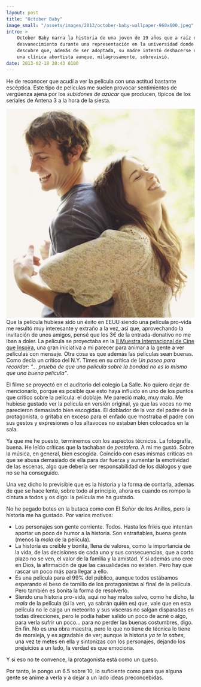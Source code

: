 ```yaml
---
layout: post
title: "October Baby"
image_small: "/assets/images/2013/october-baby-wallpaper-960x600.jpeg"
intro: >
    October Baby narra la historia de una joven de 19 años que a raíz de un
    desvanecimiento durante una representación en la universidad donde estudia,
    descubre que, además de ser adoptada, su madre intentó deshacerse de ella en
    una clínica abortista aunque, milagrosamente, sobrevivió.
date: 2013-02-18 20:43 0100
---
```

He de reconocer que acudí a ver la película con una actitud bastante escéptica. Este tipo de películas me suelen provocar sentimientos de vergüenza ajena por los _subidones de azúcar_ que producen, típicos de los seriales de Antena 3 a la hora de la siesta.

[![October-Baby-Back-Hug-926x1024](/assets/images/2013/October-Baby-Back-Hug-926x1024.jpeg)](/assets/images/2013/October-Baby-Back-Hug-926x1024.jpeg)Que la película hubiese sido un éxito en EEUU siendo una película pro-vida me resultó muy interesante y extraño a la vez, así que, aprovechando la invitación de unos amigos, pensé que los 3€ de la entrada-donativo no me iban a doler. La película se proyectaba en la [II Muestra Internacional de Cine que Inspira](http://www.demadridhastaelcielo.com/), una gran iniciativa a mi parecer para animar a la gente a ver películas con mensaje. Otra cosa es que además las películas sean buenas. Como decía un crítico del N.Y. Times en su crítica de _Un paseo para recordar_: _"… prueba de que una película sobre la bondad no es lo mismo que una buena película"_.

El filme se proyectó en el auditorio del colegio La Salle. No quiero dejar de mencionarlo, porque es posible que esto haya influido en uno de los puntos que critico sobre la película: el doblaje. Me pareció malo, muy malo. Me hubiese gustado ver la película en versión original, ya que las voces no me parecieron demasiado bien escogidas. El doblador de la voz del padre de la protagonista, o gritaba en exceso para el enfado que mostraba el padre con sus gestos y expresiones o los altavoces no estaban bien colocados en la sala.

Ya que me he puesto, terminemos con los aspectos técnicos. La fotografía, buena. He leído críticas que la tachaban de _postalera_. A mi me gustó. Sobre la música, en general, bien escogida. Coincido con esas mismas críticas en que se abusa demasiado de ella para dar fuerza y aumentar la emotividad de las escenas, algo que debería ser responsabilidad de los diálogos y que no se ha conseguido.

Una vez dicho lo previsible que es la historia y la forma de contarla, además de que se hace lenta, sobre todo al principio, ahora es cuando os rompo la cintura a todos y os digo: la película me ha gustado.

No he pegado botes en la butaca como con El Señor de los Anillos, pero la historia me ha gustado. Por varios motivos:

*   Los personajes son gente corriente. Todos. Hasta los frikis que intentan aportar un poco de humor a la historia. Son entrañables, buena gente (menos la _mala_ de la película).
*   La historia es creíble y bonita, llena de valores, como la importancia de la vida, de las decisiones de cada uno y sus consecuencias, que a corto plazo no se ven, el valor de la familia y la amistad. Y si además uno cree en Dios, la afirmación de que las casualidades no existen. Pero hay que rascar un poco más para llegar a ello.
*   Es una película para el 99% del público, aunque todos estábamos esperando el beso de tornillo de los protagonistas al final de la película. Pero también es bonita la forma de resolverlo.
*   Siendo una historia pro-vida, aquí no hay malos salvo, como he dicho, la _mala_ de la película (si la ven, ya sabrán quién es) que, vale que en esta película no le caiga un meteorito y sus vísceras no salgan disparadas en todas direcciones, pero le podía haber salido un poco de acné o algo, para verla sufrir un poco… para no perder las buenas costumbres, digo. En fin.
No es una obra maestra, pero lo que no tiene de técnica lo tiene de moraleja, y es agradable de ver; aunque la historia _ya te la sabes_, una vez te metes en ella y sintonizas con los personajes, dejando los prejuicios a un lado, la verdad es que emociona.

Y si eso no te convence, la protagonista está como un queso.

Por tanto, le pongo un 6.5 sobre 10, lo suficiente como para que alguna gente se anime a verla y a dejar a un lado ideas preconcebidas.
